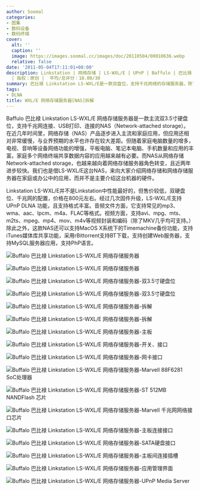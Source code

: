```yaml
---
author: Soomal
categories:
- 图集
- 数码设备
- 数码终端
cover:
  alt: ''
  caption: ''
  image: https://images.soomal.cc/images/doc/20110504/00010636.webp
  relative: false
date: '2011-05-04T17:11:01+08:00'
description: Linkstation | 网络存储 | LS-WXL/E | UPnP | Baffulo | 巴比禄 | NAS | 源自：www.soomal.com
  | 版权：原创 |  平均/总评分：10.00/30
summary: 巴比禄 Linkstation LS-WXL/E是一款双盘位，支持千兆网络的存储服务器，除了提供网络存储功能外，它支持DLNA功能，可支持多种音频和视频文件的播放。另外，它还可以支持搭建Web站点，支持MySQL数据库和PHP语言。支持BT下载、iTunes共享、苹果TimeMachine备份、FTP服务器等功能……
tags:
- DLNA
title: WXL/E 网络存储服务器[NAS]拆解
---
```


Baffulo 巴比禄 Linkstation LS-WXL/E 网络存储服务器是一款主流双3.5寸硬盘位，支持千兆网连接、USB打印、连接的NAS（Network-attached storage）。在近几年时间里，网络存储（NAS）产品逐步进入主流和家庭应用，但应用还相对非常缓慢，与业界预期的水平也许存在较大差距。但随着家庭电脑数量的增多，电视、音响等设备网络功能的增强，平板电脑、笔记本电脑、手机数量和应用的丰富。家庭多个网络终端共享数据内容的应用越来越有必要。而NAS从网络存储Network-attached storage，也越来越向着网络存储服务器角色转变，且近两年进步较快。我们也是借LS-WXL/E这台NAS，来向大家介绍网络存储和网络存储服务器在家庭或办公中的应用，而并不是主要介绍这台机器的硬件。

Linkstation LS-WXL/E并不是Linkstation中性能最好的，但售价较低，双硬盘位、千兆网的配置，价格在800元左右。经过几次固件升级，LS-WXL/E支持UPnP DLNA 功能，且支持格式丰富。音频文件方面，它支持常见的mp3、wma、aac、lpcm、m4a、FLAC等格式。视频方面，支持avi、mpg、mts、m2ts、mpeg、mp4、mov、m4v等视频封装和编码（除了MKV几乎均可支持。）除此之外，这款NAS还可以支持MacOS X系统下的Timemachine备份功能，支持iTunes媒体库共享功能，采用rBittorrent支持BT下载，支持创建Web服务器，支持MySQL服务器应用，支持PhP语言。

![Buffalo 巴比禄 Linkstation LS-WXL/E 网络存储服务器](https://images.soomal.cc/images/doc/20110504/00010634.webp)




![Buffalo 巴比禄 Linkstation LS-WXL/E 网络存储服务器](https://images.soomal.cc/images/doc/20110504/00010635.webp)




![Buffalo 巴比禄 Linkstation LS-WXL/E 网络存储服务器-双3.5寸硬盘位](https://images.soomal.cc/images/doc/20110504/00010636.webp)




![Buffalo 巴比禄 Linkstation LS-WXL/E 网络存储服务器-双3.5寸硬盘位](https://images.soomal.cc/images/doc/20110504/00010637.webp)




![Buffalo 巴比禄 Linkstation LS-WXL/E 网络存储服务器-拆解](https://images.soomal.cc/images/doc/20110504/00010638.webp)




![Buffalo 巴比禄 Linkstation LS-WXL/E 网络存储服务器-拆解](https://images.soomal.cc/images/doc/20110504/00010639.webp)




![Buffalo 巴比禄 Linkstation LS-WXL/E 网络存储服务器-主板](https://images.soomal.cc/images/doc/20110504/00010640.webp)




![Buffalo 巴比禄 Linkstation LS-WXL/E 网络存储服务器-开关、接口](https://images.soomal.cc/images/doc/20110504/00010641.webp)




![Buffalo 巴比禄 Linkstation LS-WXL/E 网络存储服务器-网卡接口](https://images.soomal.cc/images/doc/20110504/00010642.webp)




![Buffalo 巴比禄 Linkstation LS-WXL/E 网络存储服务器-Marvell 88F6281 SoC处理器](https://images.soomal.cc/images/doc/20110504/00010644.webp)




![Buffalo 巴比禄 Linkstation LS-WXL/E 网络存储服务器-ST 512MB NANDFlash 芯片](https://images.soomal.cc/images/doc/20110504/00010645.webp)




![Buffalo 巴比禄 Linkstation LS-WXL/E 网络存储服务器-Marvell 千兆网网络接口芯片](https://images.soomal.cc/images/doc/20110504/00010646.webp)




![Buffalo 巴比禄 Linkstation LS-WXL/E 网络存储服务器-主板连接接口](https://images.soomal.cc/images/doc/20110504/00010647.webp)




![Buffalo 巴比禄 Linkstation LS-WXL/E 网络存储服务器-SATA硬盘接口](https://images.soomal.cc/images/doc/20110504/00010648.webp)




![Buffalo 巴比禄 Linkstation LS-WXL/E 网络存储服务器-主板间连接插槽](https://images.soomal.cc/images/doc/20110504/00010649.webp)




![Buffalo 巴比禄 Linkstation LS-WXL/E 网络存储服务器-应用管理界面](https://images.soomal.cc/images/doc/20110504/00010650.webp)




![Buffalo 巴比禄 Linkstation LS-WXL/E 网络存储服务器-UPnP Media Server](https://images.soomal.cc/images/doc/20110504/00010651.webp)